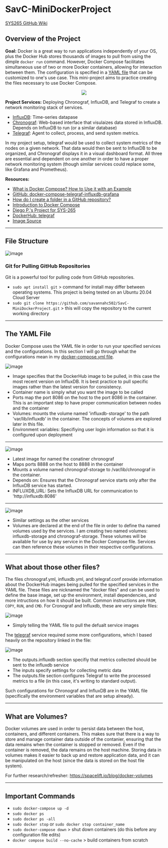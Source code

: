# SavC-MiniDockerProject

[SYS265 GitHub Wiki](https://github.com/savannahc502/SavC-TechJournal-SYS265/wiki)

## Overview of the Project

**Goal:** Docker is a great way to run applications independently of your OS, plus the Docker Hub stores thousands of images to pull from using the dimple `docker run` command. However, Docker Compose facilitates simultaneous use of two or more Docker containers, allowing for interaction between them. The configuration is specified in a [YAML file](https://github.com/savannahc502/SavC-MiniDockerProject/blob/main/docker-compose.yml) that can be customized to one's use case. This mini-project aims to practice creating the files necessary to use Docker Compose. 

<p align="center">
  <img src="https://github.com/savannahc502/SavC-MiniDockerProject/assets/113316987/615df321-9c83-459e-9dc2-8eb218ee6d45" />
</p>

**Project Services:** Deploying Chronograf, InfluxDB, and Telegraf to create a network monitoring stack of services. 
* [InfluxDB](https://github.com/savannahc502/SavC-MiniDockerProject/blob/main/influxdb/influxdb.yml): Time-series datapase
* [Chronograf](https://github.com/savannahc502/SavC-MiniDockerProject/blob/main/chronograf/chronograf.yml): Web-based interface that visulaizes data stored in InfluxDB. Depends on InfluxDB to run (or a similar database)
* [Telegraf](https://github.com/savannahc502/SavC-MiniDockerProject/blob/main/telegraf/telegraf.conf): Agent to collect, process, and send system metrics.

In my project setup, telegraf would be used to collect system metrics of the nodes on a given network. That data would then be sent to InfluxDB to be organized, and Chronograf displays it in a visual dashboard format. All three are essential and dependent on one another in order to have a proper network monitoring system (though similar services could replace some, like Grafana and Prometheus). 

**Resources:** 
* [What is Docker Compose? How to Use it with an Example](https://www.freecodecamp.org/news/what-is-docker-compose-how-to-use-it/)
* [GitHub: docker-compose-telegraf-influxdb-grafana](https://github.com/fcuiller/docker-compose-telegraf-influxdb-grafana/blob/master/docker-compose.yml)
* [How do I create a folder in a GitHub repository?](https://stackoverflow.com/questions/12258399/how-do-i-create-a-folder-in-a-github-repository)
* [Introduction to Docker Compose](https://www.baeldung.com/ops/docker-compose)
* [Diego P.'s Project for SYS-265](https://github.com/dpzrz/Docker-Mini-Project-SYS265)
* [DockerHub: telegraf](https://hub.docker.com/_/telegraf)
* [Image Source](https://www.google.com/url?sa=i&url=https%3A%2F%2Favs431.medium.com%2Fexplain-it-to-me-like-i-am-a-5-year-old-what-are-docker-image-and-containers-b18db4863cb1&psig=AOvVaw0_eAvnCktD-UcbkAOH55aX&ust=1708641157670000&source=images&cd=vfe&opi=89978449&ved=0CBUQjhxqFwoTCLiZ6ru-vYQDFQAAAAAdAAAAABB1)

***
## File Structure

![image](https://github.com/savannahc502/SavC-MiniDockerProject/assets/113316987/3e006a78-14cf-47e8-8839-dc8db1f13faa)

### Git for Pulling GitHub Repositories
Git is a powerful tool for pulling code from GitHub repositories. 
* `sudo apt install git` > command for install may differ between operating systems. This project is being tested on an Ubuntu 20.04 Cloud Server
* `sudo git clone https://github.com/savannahc502/SavC-MiniDockerProject.git` > this will copy the repository to the current working directory

***
## The YAML File
Docker Compose uses the YAML file in order to run your specified services and the configurations. In this section I will go through what the configurations mean in my [docker-compose.yml file](https://github.com/savannahc502/SavC-MiniDockerProject/blob/main/docker-compose.yml). 

![image](https://github.com/savannahc502/SavC-MiniDockerProject/assets/113316987/110e931f-d840-4252-a1b5-d45cc50f8667)
* Image specifies that the DockerHub image to be pulled, in this case the most recent version on InfluxDB. It is best practice to pull specific images rather than the latest version for consistency.
* Container name is simply what you want the image to be called
* Ports map the port 8086 on the host to the port 8086 in the container. This is an important step to have proper communication between nodes and the container
* Volumes: mounts the volume named 'influxdb-storage' to the path 'var/lib/influxdb' in the container. The concepts of volumes are explored later in this file.
* Environment variables: Specifiying user login information so that it is configured upon deployment 

***
![image](https://github.com/savannahc502/SavC-MiniDockerProject/assets/113316987/581a40ee-9c62-4729-9345-c21e9ca5724d)
* Latest image for named the conatiner chronograf
* Maps ports 8888 on the host to 8888 in the container
* Mounts a volume named chronograf-storage to /var/lib/chronograf in the container.
* Depends on: Ensures that the Chronograf service starts only after the InfluxDB service has started.
* INFLUXDB_URL: Sets the InfluxDB URL for communication to 'http://influxdb:8086'

***
![image](https://github.com/savannahc502/SavC-MiniDockerProject/assets/113316987/e165f921-b771-46e9-ab15-47c59569cd99)
* Similar settings as the other services
* Volumes are declared at the end of the file in order to define tha named volumes used by the services. I am creating two named volumes: influxdb-storage and chronograf-storage. These volumes will be available for use by any service in the Docker Compose file. Services can then reference these volumes in their respective configurations.

***
## What about those other files?
The files chronograf.yml, influxdb.yml, and telegraf.conf provide information about the DockerHub images being pulled for the specified services in the YAML file. These files are nicknamed the "docker files" and can be used to define the base image, set up the environment, install dependencies, and more intructions on how it should be built. Common instructions are `FROM`, `COPY`, `RUN`, and `CMD`. For Cronograf and Influxdb, these are very simple files:

![image](https://github.com/savannahc502/SavC-MiniDockerProject/assets/113316987/d0e5c113-7b0f-4cac-9c8f-1bd35cd512e7)
* Simply telling the YAML file to pull the defualt service images

The [telegraf](https://github.com/savannahc502/SavC-MiniDockerProject/blob/main/telegraf/telegraf.conf) service required some more configurations, which I based heavily on the repository linked in the file: 

![image](https://github.com/savannahc502/SavC-MiniDockerProject/assets/113316987/68508b38-8e9c-49d4-a1a9-14793830a276)
* The outputs.influxdb section specifiy that metrics collected should be sent to the influxdb service
* The inputs specify settings for collecting metric data
* The outputs.file section configures Telegraf to write the processed metrics to a file (in this case, it's writing to standard output).

Such configurations for Chronograf and InfluxDB are in the YAML file (specifically the environment variables that are setup already). 

***
## What are Volumes? 
Docker volumes are used in order to persist data between the host, containers, and different containers. This makes sure that there is a way to store and manage container data outside of the contanier, ensuring that the data remains when the container is stopped or removed. Even if the container is removed, the data remains on the host machine. Storing data in volumes makes it easier to back up and restore application data, and it can be manipulated on the host (since the data is stored on the host file system). 

For further research/refresher: https://spacelift.io/blog/docker-volumes 

***
## Important Commands
* `sudo docker-compose up -d`
* `sudo docker ps`
* `sudo docker ps -all`
* `sudo docker stop` or `sudo docker stop container_name`
* `sudo docker-compose down` > shut down containers (do this before any configuration file edits) 
* `docker compose build --no-cache` > build containers from scratch
